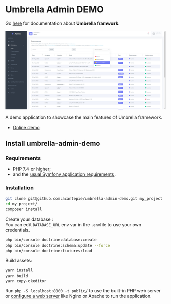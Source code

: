 # Umbrella Admin DEMO

Go [here](https://github.com/acantepie/umbrella) for documentation about **Umbrella framwork**.

![Screenshot of the Umbrella Admin Demo app](screenshot.png)

A demo application to showcase the main features of Umbrella framework.
 - [Online demo](https://umbrella-corp.dev/)

## Install umbrella-admin-demo

### Requirements

* PHP 7.4 or higher;
* and the [usual Symfony application requirements](https://symfony.com/doc/current/reference/requirements.html).

### Installation

```bash
git clone git@github.com:acantepie/umbrella-admin-demo.git my_project
cd my_project/
composer install
```

Create your database :<br>
You can edit `DATABASE_URL` env var in the `.env`file to use your own credentials.

```bash
php bin/console doctrine:database:create
php bin/console doctrine:schema:update --force
php bin/console doctrine:fixtures:load
```

Build assets:
```bash
yarn install
yarn build
yarn copy-ckeditor
```

Run `php -S localhost:8000 -t public/`
to use the built-in PHP web server or [configure a web server](https://symfony.com/doc/current/cookbook/configuration/web_server_configuration.html) like Nginx or
Apache to run the application.



